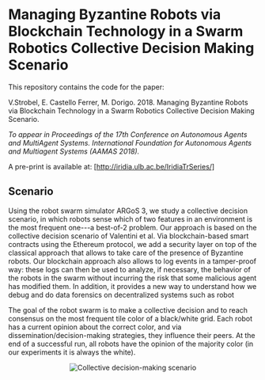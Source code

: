# Managing Byzantine Robots via Blockchain Technology in a Swarm Robotics Collective Decision Making Scenario


This repository contains the code for the paper:

V.Strobel, E. Castello Ferrer, M. Dorigo. 2018.
Managing Byzantine Robots via Blockchain Technology in a Swarm Robotics Collective Decision Making Scenario.

*To appear in Proceedings of the 17th Conference on Autonomous Agents and MultiAgent Systems. International Foundation for Autonomous Agents and Multiagent Systems (AAMAS 2018).*

A pre-print is available at: 
[http://iridia.ulb.ac.be/IridiaTrSeries/]


## Scenario

Using the robot swarm simulator ARGoS 3, we study a collective
decision scenario, in which robots sense which of two features in an
environment is the most frequent one---a best-of-2 problem. Our
approach is based on the collective decision scenario of Valentini et
al. Via blockchain-based smart contracts using the Ethereum protocol,
we add a security layer on top of the classical approach that allows
to take care of the presence of Byzantine robots. Our blockchain
approach also allows to log events in a tamper-proof way: these logs
can then be used to analyze, if necessary, the behavior of the robots
in the swarm without incurring the risk that some malicious agent has
modified them. In addition, it provides a new way to understand how we
debug and do data forensics on decentralized systems such as robot

The goal of the robot swarm is to make a collective decision and to
reach consensus on the most frequent tile color of a black/white
grid. Each robot has a current opinion about the correct color, and
via dissemination/decision-making strategies, they influence their
peers. At the end of a successful run, all robots have the opinion of
the majority color (in our experiments it is always the white).

<p align="center">
<img src="https://github.com/Pold87/blockchain-swarm-robotics/blob/master/img/environment.png" alt="Collective decision-making scenario"/>
</p>



